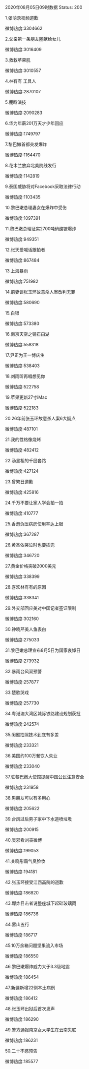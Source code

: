 2020年08月05日09时数据
Status: 200

1.张萌录视频道歉

微博热度:3304662

2.父亲第一条朋友圈献给女儿

微博热度:3016409

3.救救苹果肌

微博热度:3010557

4.林有有 工具人

微博热度:2870107

5.鹿晗演技

微博热度:2090283

6.华为年薪201万天才少年回应

微博热度:1749797

7.黎巴嫩首都突发爆炸

微博热度:1164470

8.花木兰放弃北美院线发行

微博热度:1142819

9.泰国威胁将对Facebook采取法律行动

微博热度:1103435

10.黎巴嫩总理妻女在爆炸中受伤

微博热度:1097391

11.黎巴嫩总理证实2700吨硝酸铵爆炸

微博热度:949351

12.张天爱喊话跟拍者

微博热度:867484

13.上海暴雨

微博热度:751982

14.前妻谈张玉环故意杀人案改判无罪

微博热度:580690

15.白银

微博热度:573380

16.南京天空之镜石臼湖

微博热度:558318

17.尹正为王一博庆生

微博热度:538403

18.刘雨昕再唱想见你

微博热度:522758

19.苹果更新27寸iMac

微博热度:522183

20.26年前张玉环故意杀人案6大疑点

微博热度:487101

21.我的性格像烧烤

微博热度:482412

22.汤显祖的千层套路

微博热度:427124

23.曾繁日道歉

微博热度:425816

24.千万不要让家人学会拍一拍

微博热度:410777

25.香港负压病房使用率达上限

微博热度:367287

26.黄圣依哭泣时也要插兜

微博热度:346720

27.黄金价格突破2000美元

微博热度:338399

28.喜欢林有有的原因

微博热度:338341

29.外交部回应美对中国记者签证限制

微博热度:302160

30.钟晓芹美人鱼表白

微博热度:275033

31.黎巴嫩总理宣布8月5日为国家哀悼日

微博热度:273932

32.暴雨台风双预警

微博热度:257877

33.楚歌哭戏

微博热度:257730

34.粤港澳大湾区城际铁路建设规划获批

微博热度:242574

35.闺蜜拍照技术到底有多差

微博热度:233321

36.美国约100万餐饮人失业

微博热度:233040

37.驻黎巴嫩大使馆提醒中国公民注意安全

微博热度:231958

38.男朋友可以有多用心

微博热度:205622

39.台风过后男子家中下水道喷垃圾

微博热度:200915

40.吴邪看刘丧微博

微博热度:199053

41.关晓彤霸气臭脸妆

微博热度:194181

42.张玉环接受江西高院的道歉

微博热度:186820

43.爆炸目击者说整座城下起碎玻璃雨

微博热度:186736

44.雾山五行

微博热度:186717

45.10万余箱问题坚果流入市场

微博热度:186550

46.黎巴嫩爆炸威力大于3.3级地震

微博热度:186454

47.新疆新增22例本土病例

微博热度:186412

48.张玉环出狱后首次发声

微博热度:186290

49.警方通报南京女大学生在云南失联

微博热度:186231

50.二十不惑预告

微博热度:185577

